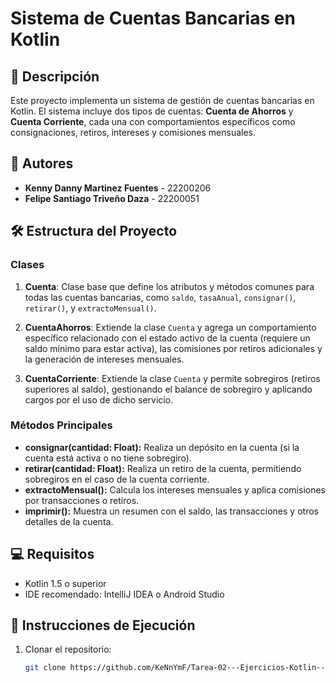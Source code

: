 # Sistema de Cuentas Bancarias en Kotlin

## 📖 Descripción
Este proyecto implementa un sistema de gestión de cuentas bancarias en Kotlin. El sistema incluye dos tipos de cuentas: **Cuenta de Ahorros** y **Cuenta Corriente**, cada una con comportamientos específicos como consignaciones, retiros, intereses y comisiones mensuales.

## 👥 Autores
- **Kenny Danny Martinez Fuentes** - 22200206
- **Felipe Santiago Triveño Daza** - 22200051

## 🛠️ Estructura del Proyecto

### Clases

1. **Cuenta**: Clase base que define los atributos y métodos comunes para todas las cuentas bancarias, como `saldo`, `tasaAnual`, `consignar()`, `retirar()`, y `extractoMensual()`.
   
2. **CuentaAhorros**: Extiende la clase `Cuenta` y agrega un comportamiento específico relacionado con el estado activo de la cuenta (requiere un saldo mínimo para estar activa), las comisiones por retiros adicionales y la generación de intereses mensuales.

3. **CuentaCorriente**: Extiende la clase `Cuenta` y permite sobregiros (retiros superiores al saldo), gestionando el balance de sobregiro y aplicando cargos por el uso de dicho servicio.

### Métodos Principales

- **consignar(cantidad: Float):** Realiza un depósito en la cuenta (si la cuenta está activa o no tiene sobregiro).
- **retirar(cantidad: Float):** Realiza un retiro de la cuenta, permitiendo sobregiros en el caso de la cuenta corriente.
- **extractoMensual():** Calcula los intereses mensuales y aplica comisiones por transacciones o retiros.
- **imprimir():** Muestra un resumen con el saldo, las transacciones y otros detalles de la cuenta.

## 💻 Requisitos

- Kotlin 1.5 o superior
- IDE recomendado: IntelliJ IDEA o Android Studio

## 🚀 Instrucciones de Ejecución

1. Clonar el repositorio:
   ```bash
   git clone https://github.com/KeNnYmF/Tarea-02---Ejercicios-Kotlin---Herencia-
